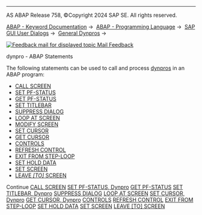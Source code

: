   

* * *

AS ABAP Release 758, ©Copyright 2024 SAP SE. All rights reserved.

[ABAP - Keyword Documentation](javascript:call_link\('abenabap.htm'\)) →  [ABAP - Programming Language](javascript:call_link\('abenabap_reference.htm'\)) →  [SAP GUI User Dialogs](javascript:call_link\('abenabap_screens.htm'\)) →  [General Dynpros](javascript:call_link\('abenabap_dynpros.htm'\)) → 

 [![](Mail.gif?object=Mail.gif "Feedback mail for displayed topic") Mail Feedback](mailto:f1_help@sap.com?subject=Feedback%20on%20ABAP%20Documentation&body=Document:%20dynpro%20-%20ABAP%20Statements%2C%20ABENABAP_DYNPROS_ABAP_STATEMENTS%2C%20758%0D%0A%0D%0AError:%0D%0A%0D%0A%0D%0A%0D%0ASuggestion%20for%20improvement:)

dynpro - ABAP Statements

The following statements can be used to call and process [dynpros](javascript:call_link\('abendynpro_glosry.htm'\) "Glossary Entry") in an ABAP program:

-   [CALL SCREEN](javascript:call_link\('abapcall_screen.htm'\))
-   [SET PF-STATUS](javascript:call_link\('abapset_pf-status_dynpro.htm'\))
-   [GET PF-STATUS](javascript:call_link\('abapget_pf.htm'\))
-   [SET TITLEBAR](javascript:call_link\('abapset_titlebar_dynpro.htm'\))
-   [SUPPRESS DIALOG](javascript:call_link\('abapsuppress.htm'\))
-   [LOOP AT SCREEN](javascript:call_link\('abaploop_at_screen.htm'\))
-   [MODIFY SCREEN](javascript:call_link\('abapmodify_screen.htm'\))
-   [SET CURSOR](javascript:call_link\('abapset_cursor_dynpro.htm'\))
-   [GET CURSOR](javascript:call_link\('abapget_cursor_dynpro.htm'\))
-   [CONTROLS](javascript:call_link\('abapcontrols.htm'\))
-   [REFRESH CONTROL](javascript:call_link\('abaprefresh_control.htm'\))
-   [EXIT FROM STEP-LOOP](javascript:call_link\('abapexit_step-loop.htm'\))
-   [SET HOLD DATA](javascript:call_link\('abapset_hold_data.htm'\))
-   [SET SCREEN](javascript:call_link\('abapset_screen.htm'\))
-   [LEAVE *\[*TO*\]* SCREEN](javascript:call_link\('abapleave_screen.htm'\))

Continue
[CALL SCREEN](javascript:call_link\('abapcall_screen.htm'\))
[SET PF-STATUS, Dynpro](javascript:call_link\('abapset_pf-status_dynpro.htm'\))
[GET PF-STATUS](javascript:call_link\('abapget_pf.htm'\))
[SET TITLEBAR, Dynpro](javascript:call_link\('abapset_titlebar_dynpro.htm'\))
[SUPPRESS DIALOG](javascript:call_link\('abapsuppress.htm'\))
[LOOP AT SCREEN](javascript:call_link\('abaploop_at_screen.htm'\))
[SET CURSOR, Dynpro](javascript:call_link\('abapset_cursor_dynpro.htm'\))
[GET CURSOR, Dynpro](javascript:call_link\('abapget_cursor_dynpro.htm'\))
[CONTROLS](javascript:call_link\('abapcontrols.htm'\))
[REFRESH CONTROL](javascript:call_link\('abaprefresh_control.htm'\))
[EXIT FROM STEP-LOOP](javascript:call_link\('abapexit_step-loop.htm'\))
[SET HOLD DATA](javascript:call_link\('abapset_hold_data.htm'\))
[SET SCREEN](javascript:call_link\('abapset_screen.htm'\))
[LEAVE \[TO\] SCREEN](javascript:call_link\('abapleave_screen.htm'\))